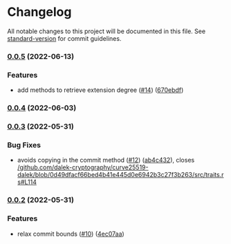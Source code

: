 # Changelog

All notable changes to this project will be documented in this file. See [standard-version](https://github.com/conventional-changelog/standard-version) for commit guidelines.

### [0.0.5](https://github.com/tari-project/bulletproofs-plus/compare/v0.0.4...v0.0.5) (2022-06-13)


### Features

* add methods to retrieve extension degree ([#14](https://github.com/tari-project/bulletproofs-plus/issues/14)) ([670ebdf](https://github.com/tari-project/bulletproofs-plus/commit/670ebdf70ce2141ab90fc5a22ffb8fd98fe9f148))

### [0.0.4](https://github.com/tari-project/bulletproofs-plus/compare/v0.0.3...v0.0.4) (2022-06-03)

### [0.0.3](https://github.com/tari-project/bulletproofs-plus/compare/v0.0.2...v0.0.3) (2022-05-31)


### Bug Fixes

* avoids copying in the commit method ([#12](https://github.com/tari-project/bulletproofs-plus/issues/12)) ([ab4c432](https://github.com/tari-project/bulletproofs-plus/commit/ab4c4324e949822a741249360d97bec4a5684a59)), closes [/github.com/dalek-cryptography/curve25519-dalek/blob/0d49dfacf66bed4b41e445d0e6942b3c27f3b263/src/traits.rs#L114](https://github.com/tari-project//github.com/dalek-cryptography/curve25519-dalek/blob/0d49dfacf66bed4b41e445d0e6942b3c27f3b263/src/traits.rs/issues/L114)

### [0.0.2](https://github.com/tari-project/bulletproofs-plus/compare/v0.0.1...v0.0.2) (2022-05-31)


### Features

* relax commit bounds ([#10](https://github.com/tari-project/bulletproofs-plus/issues/10)) ([4ec07aa](https://github.com/tari-project/bulletproofs-plus/commit/4ec07aa89f5ef6388607e8407e9251225bf8cae3))
